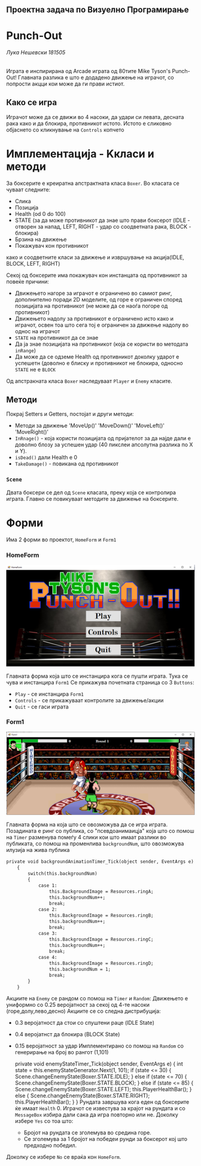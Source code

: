 ## Проектна задача по Визуелно Програмирање
# Punch-Out

###### Лука Нешевски 181505
Играта е инспирирана од Arcade играта од 80тите Mike Tyson's Punch-Out!
Главната разлика е што е додадено движење на играчот, со попрости акцци кои може да ги прави истиот.

## Како се игра
Играчот може да се движи во 4 насоки, да удари си левата, десната рака како и да блокира, противникот истото.
Истото е сликовно објаснето со кликнување на `Controls` копчето


# Имплементација - Kкласи и методи
За боксерите е креиратна апстрактната класа `Boxer`. Во класата се чуваат следните:
 * Слика 
 * Позиција
 * Health (od 0 do 100)
 * STATE (за да може противникот да знае што прави боксерот (IDLE - отворен за напад, LEFT, RIGHT - удар со соодветната рака, BLOCK - блокира)
 * Брзина на движење
 * Покажувач кон противникот
	
како и соодветните класи за движење и извршување на акција(IDLE, BLOCK, LEFT, RIGHT)
	
Секој од боксерите има покажувач кон инстанцата од противникот за повеќе причини:
	
   * Движењето нагоре за играчот е ограничено во самиот ринг, дополнително поради 2D моделите, од горе е ограничен според позицијата на противникот (не може да се наоѓа погоре од противникот)
   * Движењето надолу за противникот е ограничено исто како и играчот, освен тоа што сега тој е ограничен за движење надолу во однос на играчот
   * `STATE` на противникот да се знае
   * Да ја знае позицијата на противникот (која се користи во методата `inRange`)
   * Да може да се одземе Health од противникот доколку ударот е успешетн (доволно е блиску и противникот не блокира, односно `STATE` не е `BLOCK`
		
Од апстракната класа `Boxer` наследуваат `Player` и `Enemy` класите.
		
## Методи

Покрај Setters и Getters, постојат и други методи:

 * Методи за движење 'MoveUp()' 'MoveDown()' 'MoveLeft()' 'MoveRight()'
 * `InRnage()` - која користи позицијата од пријателот за да најде дали е доволно блозу за успешен удар (40 пикслеи апсолутна разлика по X и Y).
 * `isDead()` дали Health e 0
 * `TakeDamage()` - повикана од противникот 
 ### `Scene`
 Двата боксери се дел од `Scene` класата, преку која се контролира играта.
 Главно се повикуваат методите за движење на боксерите.
 
 # Форми
 Има 2 форми во проектот, `HomeForm` и `Form1`
 
 ### HomeForm
 
 ![HomeForm Screenshot](Punch-Out/Resources/home.png)
 
 Главната форма која што се инстанцира кога се пушти играта. Тука се чува и инстанцира `Form1`
 Се прикажува почетната страница со 3 `Buttons`:
  * `Play` - се инстанцира `Form1`
  * `Controls` - се прикажуваат контролите за движење/акции
  * `Quit` - се гаси играта
 ### Form1
 
 ![HomeForm Screenshot](Punch-Out/Resources/gameplay.png)
 
 Главната форма на која што се овозможува да се игра играта.
 Позадината е ринг со публика, со "псевдоанимаицја" која што со помош на `Timer` разменува помеѓу 4 слики кои што имаат разлики во публиката, со помош на променлива `backgroundNum`, што овозможува илузија на жива публика
 
 	private void backgroundAnimationTimer_Tick(object sender, EventArgs e)
        {
            switch(this.backgroundNum)
            {
                case 1:
                    this.BackgroundImage = Resources.ringA;
                    this.backgroundNum++;
                    break;
                case 2:
                    this.BackgroundImage = Resources.ringB;
                    this.backgroundNum++;
                    break;
                case 3:
                    this.BackgroundImage = Resources.ringC;
                    this.backgroundNum++;
                    break;
                case 4:
                    this.BackgroundImage = Resources.ringD;
                    this.backgroundNum = 1;
                    break;               
            }
        }
	
Акциите на `Enemy` се рандом со помош на `Timer` и `Random`:
  Движењето е униформно со 0.25 веројатност за секој од 4-те насоки (горе,долу,лево,десно)
  Акциите се со следна дистрибуција: 
 * 0.3 веројатност да стои со спуштени раце (IDLE State)
 * 0.4 веројатнст да блокира (BLOCK State)
 * 0.15 веројатност за удар
     Имплементирано со помош на `Random` со генерирање на број во рангот (1,101)
	
 	private void enemyStateTimer_Tick(object sender, EventArgs e)
        {
            int state = this.enemyStateGenerator.Next(1, 101);
            if (state <= 30)
            {
                Scene.changeEnemyState(Boxer.STATE.IDLE);
            }
            else if (state <= 70)
            {
                Scene.changeEnemyState(Boxer.STATE.BLOCK);
            }
            else if (state <= 85)
            {
                Scene.changeEnemyState(Boxer.STATE.LEFT);
                this.PlayerHealthBar();
            }
            else
            {
                Scene.changeEnemyState(Boxer.STATE.RIGHT);
                this.PlayerHealthBar();
            }
        }
Рундата завршува кога еден од боксерите ќе имаат `Health` 0.
Играчот се известува за крајот на рундата и со `MessageBox` избира дали сака да игра повторно или не.
Доколку избере `Yes` со тоа што:
   * Бројот на рундата се зголемува во средина горе.
   * Се зголемува за 1 бројот на победеи рунди за боксерот кој што предходно победил.
   
Доколку се избере `No` се враќа кон `HomeForm`.
